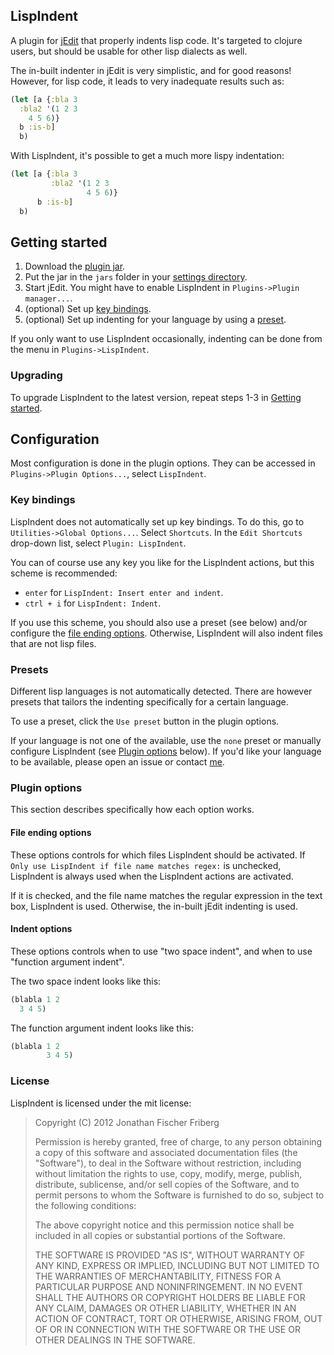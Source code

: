 ## LispIndent

A plugin for [jEdit](http://www.jedit.org/) that properly indents lisp code.
It's targeted to clojure users, but should be usable for other lisp dialects as well.

The in-built indenter in jEdit is very simplistic, and for good reasons!
However, for lisp code, it leads to very inadequate results such as:

```clojure
(let [a {:bla 3
  :bla2 '(1 2 3
    4 5 6)}
  b :is-b]
  b)
```

With LispIndent, it's possible to get a much more lispy indentation:

```clojure
(let [a {:bla 3
         :bla2 '(1 2 3
                 4 5 6)}
      b :is-b]
  b)
```

## Getting started

1. Download the [plugin jar](https://github.com/odyssomay/LispIndent/blob/master/LispIndent.jar?raw=true).
2. Put the jar in the `jars` folder in your [settings directory](http://www.jedit.org/users-guide/settings-directory.html).
3. Start jEdit. You might have to enable LispIndent in `Plugins->Plugin manager...`.
4. (optional) Set up [key bindings](#key-bindings).
5. (optional) Set up indenting for your language by using a [preset](#presets).

If you only want to use LispIndent occasionally, indenting can be done from the menu in `Plugins->LispIndent`.

### Upgrading

To upgrade LispIndent to the latest version, 
repeat steps 1-3 in [Getting started](#getting-started).

## Configuration

Most configuration is done in the plugin options.
They can be accessed in `Plugins->Plugin Options...`, select `LispIndent`.

### Key bindings

LispIndent does not automatically set up key bindings.
To do this, go to `Utilities->Global Options...`. Select `Shortcuts`.
In the `Edit Shortcuts` drop-down list, select `Plugin: LispIndent`.

You can of course use any key you like for the LispIndent actions,
but this scheme is recommended:

- `enter` for `LispIndent: Insert enter and indent`.
- `ctrl + i` for `LispIndent: Indent`.

If you use this scheme, you should also use a preset (see below) and/or
configure the [file ending options](#plugin-options).
Otherwise, LispIndent will also indent files that are not lisp files.

### Presets

Different lisp languages is not automatically detected.
There are however presets that tailors the indenting specifically
for a certain language.

To use a preset, click the `Use preset` button in the plugin options.

If your language is not one of the available, use the `none` preset or
manually configure LispIndent (see [Plugin options](#plugin-options) below).
If you'd like your language to be available, please open an issue 
or contact [me](https://github.com/odyssomay).

### Plugin options

This section describes specifically how each option works.

#### File ending options

These options controls for which files LispIndent should be activated.
If `Only use LispIndent if file name matches regex:` is unchecked,
LispIndent is always used when the LispIndent actions are activated.

If it is checked, and the file name matches the regular expression in the text box,
LispIndent is used. Otherwise, the in-built jEdit indenting is used. 

#### Indent options

These options controls when to use "two space indent", and when to use "function argument indent".

The two space indent looks like this:

```clojure
(blabla 1 2
  3 4 5)
```

The function argument indent looks like this:

```clojure
(blabla 1 2
        3 4 5)
```

### License

LispIndent is licensed under the mit license:

> Copyright (C) 2012 Jonathan Fischer Friberg
> 
> Permission is hereby granted, free of charge, to any person obtaining a copy of this software and associated documentation files (the "Software"), to deal in the Software without restriction, including without limitation the rights to use, copy, modify, merge, publish, distribute, sublicense, and/or sell copies of the Software, and to permit persons to whom the Software is furnished to do so, subject to the following conditions:
> 
> The above copyright notice and this permission notice shall be included in all copies or substantial portions of the Software.
> 
> THE SOFTWARE IS PROVIDED "AS IS", WITHOUT WARRANTY OF ANY KIND, EXPRESS OR IMPLIED, INCLUDING BUT NOT LIMITED TO THE WARRANTIES OF MERCHANTABILITY, FITNESS FOR A PARTICULAR PURPOSE AND NONINFRINGEMENT. IN NO EVENT SHALL THE AUTHORS OR COPYRIGHT HOLDERS BE LIABLE FOR ANY CLAIM, DAMAGES OR OTHER LIABILITY, WHETHER IN AN ACTION OF CONTRACT, TORT OR OTHERWISE, ARISING FROM, OUT OF OR IN CONNECTION WITH THE SOFTWARE OR THE USE OR OTHER DEALINGS IN THE SOFTWARE.


